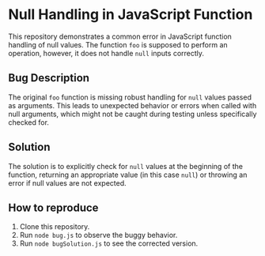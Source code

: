 # Null Handling in JavaScript Function

This repository demonstrates a common error in JavaScript function handling of null values. The function `foo` is supposed to perform an operation, however, it does not handle `null` inputs correctly.

## Bug Description

The original `foo` function is missing robust handling for `null` values passed as arguments. This leads to unexpected behavior or errors when called with null arguments, which might not be caught during testing unless specifically checked for.

## Solution

The solution is to explicitly check for `null` values at the beginning of the function, returning an appropriate value (in this case `null`) or throwing an error if null values are not expected.

## How to reproduce

1.  Clone this repository.
2.  Run `node bug.js` to observe the buggy behavior.
3.  Run `node bugSolution.js` to see the corrected version.
